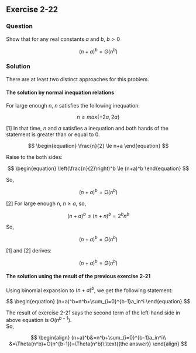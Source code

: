 ## Exercise 2-22
### Question

Show that for any real constants $a$ and $b$, $b > 0$  

$$
\begin{equation}
(n+a)^b=ʘ(n^b)
\end{equation}
$$


### Solution

There are at least two distinct approaches for this problem.



#### The solution by normal inequation relations

For large enough $n$, $n$ satisfies the following inequation:

$$
\begin{equation}
    n \ge max\{-2a, 2a\}
\end{equation}
$$

\[1\] In that time, $n$ and $a$ satisfies a inequation and both hands of the statement is greater than or equal to 0.

$$
\begin{equation}
    \frac{n}{2} \le n+a
\end{equation}
$$

Raise to the both sides:


$$
\begin{equation}
    \left(\frac{n}{2}\right)^b \le (n+a)^b
\end{equation}
$$

So,

$$
\begin{equation}
    (n+a)^b=\Omega(n^b)
\end{equation}
$$

\[2\] For large enough n, $n \ge a$, so,


$$
\begin{equation}
    (n+a)^b \le (n+n)^b=2^bn^b
\end{equation}
$$

So,

$$
\begin{equation}
    (n+a)^b=O(n^b)
\end{equation}
$$

\[1\] and \[2\] derives:

$$
\begin{equation}
(n+a)^b=ʘ(n^b)
\end{equation}
$$

#### The solution using the result of the previous exercise 2-21

Using binomial expansion to $(n+a)^b$, we get the following statement:

$$
\begin{equation}
(n+a)^b=n^b+\sum_{i=0}^{b-1}a_in^i
\end{equation}
$$

The result of exercise 2-21 says the second term of the left-hand side in above equation is $O(n^{b-1})$.  
So,

$$
\begin{align}
(n+a)^b&=n^b+\sum_{i=0}^{b-1}a_in^i\\
&=\Theta(n^b)+O(n^{b-1})=\Theta(n^b)\:\text{(the answer)}
\end{align}
$$




